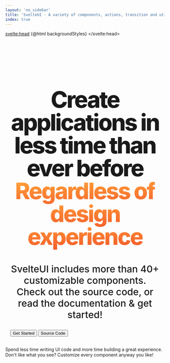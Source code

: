 ```yaml
---
layout: 'no_sidebar'
title: 'SvelteUI - A variety of components, actions, transition and utility functions'
index: true
---
```


<script>
	import { Features, Device, mobile, AllComponents, HomePageExample, Preview, HomePageExampleCode } from 'components';
	import { GithubLogo, ArrowRight } from 'radix-icons-svelte';
	import { portal } from "@svelteuidev/actions";
	import {
		css,
		Box,
		Button,
		Group,
		Container,
		Title,
		Text,
		SimpleGrid,
		SvelteUIProvider,
		ThemeIcon,
		Center,
		Stack,
		Space
	} from '@svelteuidev/core';

	const backgroundStyles = `<style id='svelteui-inject-body' type='text/css'>body {background: linear-gradient(to bottom, rgba(255, 255, 255, 0) 0%, rgba(255, 255, 255, 1) 600px),fixed 0 0 / 20px 20px radial-gradient(#d1d1d1 1px, transparent 0),fixed 10px 10px / 20px 20px radial-gradient(#d1d1d1 1px, transparent 0);}.article{margin: 0 auto !important;}.main.nosidebar{margin-left: 0 !important;padding-top: 0 !important;}<\/style>`;

	const srcCodeButton = {
		m: 0,
		'&:hover': {
			textDecoration: 'none'
		}
	}
</script>

<svelte:head>
{@html backgroundStyles}
</svelte:head>

<SvelteUIProvider class="homepage_styles">
	<div class="container">
		<h1 class="title">
			Create applications in less time than ever before
			<br class="line-br" />
			<span class="gradient-animation">Regardless of design experience</span>
		</h1>
		<p class="content">SvelteUI includes more than 40+ customizable components. Check out the source code, or read the documentation & get started!</p>
		<Group class='dark-theme' direction={$mobile ? 'column' : 'row'} position="center">
			<Button
				fullSize={$mobile ? true : false}
				href="introduction"
				size="xl"
				variant='gradient'
				gradient={{from: 'blue', to: 'cyan', deg: 45 }}
				override={{ '&:hover': { textDecoration: 'none' } }}
			>
				<Text weight="bold" override={{ color: 'white !important' }}>Get Started</Text>
			</Button>
			<Button fullSize={$mobile ? true : false} override={srcCodeButton} size="xl" variant="default" href="https://github.com/svelteuidev/svelteui">
				<GithubLogo size={25} slot="leftIcon" />
				<Text weight="bold" color="dark">Source Code</Text>
			</Button>
		</Group>
	</div>
	<Container override={{py: '7rem'}} size="xl">
		<Features />
	</Container>
	<Container override={{ py: '7rem' }} size="xl">
		<Title weight="extrabold" override={{ letterSpacing: '$tight' }} align="center">
			Less Code. Elegant Solutions.
		</Title>
		<Text size="xl" align="center" root="p">
			Spend less time writing UI code and more time building a great experience.
			<br />
			Don't like what you see? Customize every component anyway you like!
		</Text>
		<HomePageExample />
	</Container>
	<Container override={{py: '7rem'}} size="xl">
		<Title weight="extrabold" override={{ letterSpacing: '$tight' }} align="center">All Components</Title>
		<Space h='xl' />
		<Space h='xl' />
		<AllComponents />
	</Container>
</SvelteUIProvider>

<style>
	.container {
		padding-left: 1rem;
		padding-right: 1rem;
		padding-bottom: 2rem;
		padding-top: 4rem;
		width: auto;
	}
	.title {
		font-size: 3rem; /* 48px */
		line-height: 1;
		font-weight: 800;
		letter-spacing: -0.05em;
		text-align: center;
		max-width: 64rem;
		margin-left: auto;
		margin-right: auto;
	}
	.line-br {
		display: block;
	}
	.content {
		margin-top: 1rem;
		font-size: 1.25rem;
		line-height: 1.75rem;
		font-weight: 500;
		text-align: center;
		max-width: 32rem;
	}
	.gradient-animation {
		color: #228be6;
		background-clip: text;
		animation: hue 20s infinite linear;
		background-image: -webkit-linear-gradient(92deg, #f35626, #feab3a);
		-webkit-background-clip: text;
		-webkit-text-fill-color: transparent;
		-webkit-animation: hue 20s infinite linear;
	}
	@media (min-width: 640px) {
		.container {
			padding-top: 3rem;
		}
		.title {
			font-size: 4.5rem;
			line-height: 1;
		}
		.content {
			font-size: 1.5rem;
			line-height: 2rem;
			max-width: 56rem;
		}
	}
	@media (min-width: 768px) {
		.content {
			font-size: 1.875rem;
			line-height: 2.25rem;
		}
	}

	@media (min-width: 1024px) {
		.container {
			padding-left: 2rem;
			padding-right: 2rem;
			padding-bottom: 3rem;
		}
		.title {
			font-size: 3.75rem;
			line-height: 1;
		}
		.content {
			font-size: 1.5rem;
			line-height: 2rem;
			margin-right: auto;
			margin-left: auto;
		}
	}

	@media (min-width: 1280px) {
		.title {
			font-size: 4.5rem;
			line-height: 1;
		}
	}

	@keyframes hue {
		from {
			-webkit-filter: hue-rotate(0deg);
		}
		to {
			-webkit-filter: hue-rotate(-360deg);
		}
	}

	@-webkit-keyframes hue {
		from {
			-webkit-filter: hue-rotate(0deg);
		}
		to {
			-webkit-filter: hue-rotate(-360deg);
		}
	}
</style>
